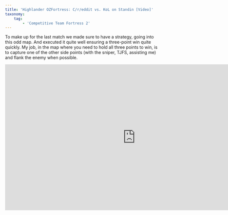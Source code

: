 ```yaml
---
title: 'Highlander OZFortress: C/r/eddit vs. KoL on Standin [Video]'
taxonomy:
    tag:
        - 'Competitive Team Fortress 2'
---
```


To make up for the last match we made sure to have a strategy, going into this odd map. And executed it quite well ensuring a three-point win quite quickly. My job, in the map where you need to hold all three points to win, is to capture one of the other side points (with the sniper, TJFS, assisting me) and flank the enemy when possible.

<iframe width="853" height="480" src="http://www.youtube.com/embed/JZ4-DUzJ4a8?rel=0" frameborder="0" allowfullscreen></iframe>